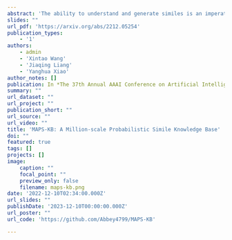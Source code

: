 ```yaml
---
abstract: 'The ability to understand and generate similes is an imperative step to realize human-level AI. However, there is still a considerable gap between machine intelligence and human cognition in similes, since deep models based on statistical distribution tend to favour high-frequency similes. Hence, a large-scale symbolic knowledge base of similes is required, as it contributes to the modeling of diverse yet unpopular similes while facilitating additional evaluation and reasoning. To bridge the gap, we propose a novel framework for large-scale simile knowledge base construction, as well as two probabilistic metrics which enable an improved understanding of simile phenomena in natural language. Overall, we construct MAPS-KB, a million-scale probabilistic simile knowledge base, covering 4.3 million triplets over 0.4 million terms from 70 GB corpora. We conduct sufficient experiments to justify the effectiveness and necessity of the methods of our framework. We also apply MAPS-KB on three downstream tasks to achieve state-of-the-art performance, further demonstrating the value of MAPS-KB.'
slides: ""
url_pdf: 'https://arxiv.org/abs/2212.05254'
publication_types:
    - '1'
authors:
    - admin
    - 'Xintao Wang'
    - 'Jiaqing Liang'
    - 'Yanghua Xiao'
author_notes: []
publication: In *The 37th Annual AAAI Conference on Artificial Intelligence (**AAAI 2023**)* 
summary: ""
url_dataset: ""
url_project: ""
publication_short: ""
url_source: ""
url_video: ""
title: 'MAPS-KB: A Million-scale Probabilistic Simile Knowledge Base'
doi: ""
featured: true
tags: []
projects: []
image:
    caption: ""
    focal_point: ""
    preview_only: false
    filename: maps-kb.png
date: '2022-12-10T02:34:00.000Z'
url_slides: ""
publishDate: '2023-12-10T00:00:00.000Z'
url_poster: ""
url_code: 'https://github.com/Abbey4799/MAPS-KB'

---
```

